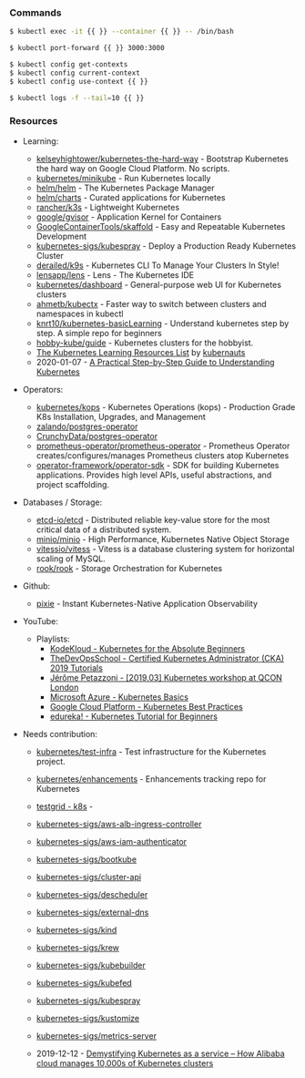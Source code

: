 ### Commands

```bash
$ kubectl exec -it {{ }} --container {{ }} -- /bin/bash

$ kubectl port-forward {{ }} 3000:3000

$ kubectl config get-contexts
$ kubectl config current-context
$ kubectl config use-context {{ }}

$ kubectl logs -f --tail=10 {{ }}
```

### Resources

- Learning:
    - [kelseyhightower/kubernetes-the-hard-way](https://github.com/kelseyhightower/kubernetes-the-hard-way/) - Bootstrap Kubernetes the hard way on Google Cloud Platform. No scripts.
    - [kubernetes/minikube](https://github.com/kubernetes/minikube) - Run Kubernetes locally
    - [helm/helm](https://github.com/helm/helm) - The Kubernetes Package Manager
    - [helm/charts](https://github.com/helm/charts) - Curated applications for Kubernetes
    - [rancher/k3s](https://github.com/rancher/k3s) - Lightweight Kubernetes
    - [google/gvisor](https://github.com/google/gvisor) - Application Kernel for Containers
    - [GoogleContainerTools/skaffold](https://github.com/GoogleContainerTools/skaffold) - Easy and Repeatable Kubernetes Development
    - [kubernetes-sigs/kubespray](https://github.com/kubernetes-sigs/kubespray) - Deploy a Production Ready Kubernetes Cluster
    - [derailed/k9s](https://github.com/derailed/k9s) - Kubernetes CLI To Manage Your Clusters In Style!
    - [lensapp/lens](https://github.com/lensapp/lens) - Lens - The Kubernetes IDE
    - [kubernetes/dashboard](https://github.com/kubernetes/dashboard) - General-purpose web UI for Kubernetes clusters
    - [ahmetb/kubectx](https://github.com/ahmetb/kubectx) - Faster way to switch between clusters and namespaces in kubectl
    - [knrt10/kubernetes-basicLearning](https://github.com/knrt10/kubernetes-basicLearning/) - Understand kubernetes step by step. A simple repo for beginners
    - [hobby-kube/guide](https://github.com/hobby-kube/guide) - Kubernetes clusters for the hobbyist.
    - [The Kubernetes Learning Resources List](https://docs.google.com/spreadsheets/d/10NltoF_6y3mBwUzQ4bcQLQfCE1BWSgUDcJXy-Qp2JEU/) by [kubernauts](https://twitter.com/kubernauts)
    - 2020-01-07 - [A Practical Step-by-Step Guide to Understanding Kubernetes](https://medium.com/better-programming/a-practical-step-by-step-guide-to-understanding-kubernetes-d8be7f82e533)


- Operators:
    - [kubernetes/kops](https://github.com/kubernetes/kops) - Kubernetes Operations (kops) - Production Grade K8s Installation, Upgrades, and Management
    - [zalando/postgres-operator](https://github.com/zalando/postgres-operator)
    - [CrunchyData/postgres-operator](https://github.com/CrunchyData/postgres-operator)
    - [prometheus-operator/prometheus-operator](https://github.com/prometheus-operator/prometheus-operator) - Prometheus Operator creates/configures/manages Prometheus clusters atop Kubernetes
    - [operator-framework/operator-sdk](https://github.com/operator-framework/operator-sdk) - SDK for building Kubernetes applications. Provides high level APIs, useful abstractions, and project scaffolding.

- Databases / Storage:
    - [etcd-io/etcd](https://github.com/etcd-io/etcd) - Distributed reliable key-value store for the most critical data of a distributed system.
    - [minio/minio](https://github.com/minio/minio) - High Performance, Kubernetes Native Object Storage
    - [vitessio/vitess](https://github.com/vitessio/vitess) - Vitess is a database clustering system for horizontal scaling of MySQL.
    - [rook/rook](https://github.com/rook/rook) - Storage Orchestration for Kubernetes

- Github:
    - [pixie](https://github.com/pixie-labs/pixie) - Instant Kubernetes-Native Application Observability

- YouTube:
    - Playlists:
        - [KodeKloud - Kubernetes for the Absolute Beginners](https://www.youtube.com/playlist?list=PL2We04F3Y_43dAehLMT5GxJhtk3mJtkl5)
        - [TheDevOpsSchool - Certified Kubernetes Administrator (CKA) 2019 Tutorials](https://www.youtube.com/playlist?list=PLDhScTEBdP8wE9gl8PkZu5dfHSCNI0UvL)
        - [Jérôme Petazzoni - [2019.03] Kubernetes workshop at QCON London](https://www.youtube.com/playlist?list=PLBAFXs0YjviJwCoxSUkUPhsSxDJzpZbJd)
        - [Microsoft Azure - Kubernetes Basics](https://www.youtube.com/playlist?list=PLLasX02E8BPCrIhFrc_ZiINhbRkYMKdPT)
        - [Google Cloud Platform - Kubernetes Best Practices](https://www.youtube.com/playlist?list=PLIivdWyY5sqL3xfXz5xJvwzFW_tlQB_GB)
        - [edureka! - Kubernetes Tutorial for Beginners](https://www.youtube.com/playlist?list=PL9ooVrP1hQOF907pPru97cKY9nKwOrDTP)

- Needs contribution:
    - [kubernetes/test-infra](https://github.com/kubernetes/test-infra) - Test infrastructure for the Kubernetes project.
    - [kubernetes/enhancements](https://github.com/kubernetes/enhancements) - Enhancements tracking repo for Kubernetes
    - [testgrid - k8s](https://testgrid.k8s.io/) -
    - [kubernetes-sigs/aws-alb-ingress-controller](https://github.com/kubernetes-sigs/aws-alb-ingress-controller)
    - [kubernetes-sigs/aws-iam-authenticator](https://github.com/kubernetes-sigs/aws-iam-authenticator)
    - [kubernetes-sigs/bootkube](https://github.com/kubernetes-sigs/bootkube)
    - [kubernetes-sigs/cluster-api](https://github.com/kubernetes-sigs/cluster-api)
    - [kubernetes-sigs/descheduler](https://github.com/kubernetes-sigs/descheduler)
    - [kubernetes-sigs/external-dns](https://github.com/kubernetes-sigs/external-dns)
    - [kubernetes-sigs/kind](https://github.com/kubernetes-sigs/kind)
    - [kubernetes-sigs/krew](https://github.com/kubernetes-sigs/krew)
    - [kubernetes-sigs/kubebuilder](https://github.com/kubernetes-sigs/kubebuilder)
    - [kubernetes-sigs/kubefed](https://github.com/kubernetes-sigs/kubefed)
    - [kubernetes-sigs/kubespray](https://github.com/kubernetes-sigs/kubespray)
    - [kubernetes-sigs/kustomize](https://github.com/kubernetes-sigs/kustomize)
    - [kubernetes-sigs/metrics-server](https://github.com/kubernetes-sigs/metrics-server)


    - 2019-12-12 - [Demystifying Kubernetes as a service – How Alibaba cloud manages 10,000s of Kubernetes clusters](https://www.cncf.io/blog/2019/12/12/demystifying-kubernetes-as-a-service-how-does-alibaba-cloud-manage-10000s-of-kubernetes-clusters/)
